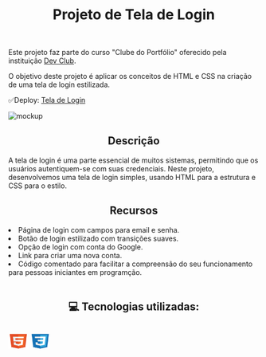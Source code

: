 <h1 align="center"> Projeto de Tela de Login </h1> <br>

<p> Este projeto faz parte do curso "Clube do Portfólio" oferecido pela instituição <a href="https://rodolfomori.com.br/devclub" > Dev Club</a>.</p> 
  
  O objetivo deste projeto é aplicar os conceitos de HTML e CSS na criação de uma tela de login estilizada.
  
✅Deploy: <a href="https://ml-tela-login-app.netlify.app/"> Tela de Login </a> <br>

<img src="https://github.com/mleilane/ClubPortfolio_TelaLogin/blob/main/img/mockup.png?raw=true" alt=mockup>

 <h2 align="center">  Descrição </h2>
A tela de login é uma parte essencial de muitos sistemas, permitindo que os usuários autentiquem-se com suas credenciais. Neste projeto, desenvolvemos uma tela de login simples, usando HTML para a estrutura e CSS para o estilo.

<h2 align="center"> Recursos </h2>
<li> Página de login com campos para email e senha. </li>
<li> Botão de login estilizado com transições suaves. </li>
<li> Opção de login com conta do Google.</li>
<li>Link para criar uma nova conta. </li>
<li> Código comentado para facilitar a compreensão do seu funcionamento para pessoas iniciantes em programção.</li> <br>




 <h2 align="center"> 💻 Tecnologias utilizadas: </h2>
<div style="display: inline_block"><br>
<img align="center" alt="Maria-HTML" height="30" width="40" src="https://raw.githubusercontent.com/devicons/devicon/master/icons/html5/html5-original.svg">
<img align="center" alt="Maria-CSS" height="30" width="40" src="https://raw.githubusercontent.com/devicons/devicon/master/icons/css3/css3-original.svg" >
</div>
<br>



  
